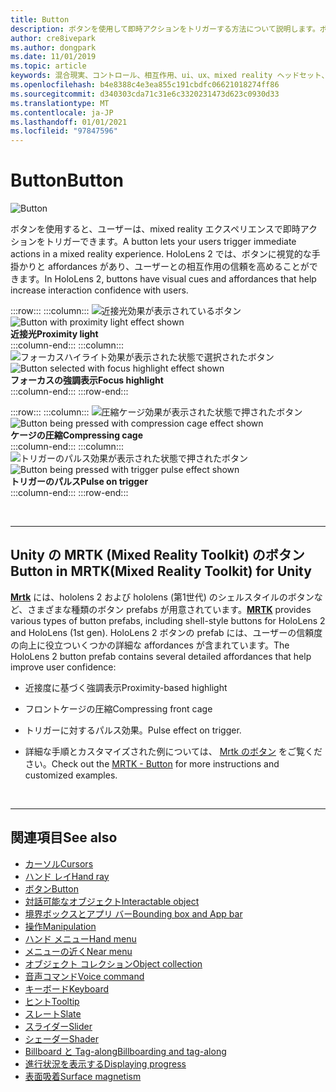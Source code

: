 ```yaml
---
title: Button
description: ボタンを使用して即時アクションをトリガーする方法について説明します。ボタンは、mixed reality の基本コンポーネントの1つです。
author: cre8ivepark
ms.author: dongpark
ms.date: 11/01/2019
ms.topic: article
keywords: 混合現実、コントロール、相互作用、ui、ux、mixed reality ヘッドセット、windows mixed reality ヘッドセット、virtual reality ヘッドセット、HoloLens、MRTK、Mixed Reality Toolkit、ボタン
ms.openlocfilehash: b4e8388c4e3ea855c191cbdfc06621018274ff86
ms.sourcegitcommit: d340303cda71c31e6c3320231473d623c0930d33
ms.translationtype: MT
ms.contentlocale: ja-JP
ms.lasthandoff: 01/01/2021
ms.locfileid: "97847596"
---
```

# <a name="button"></a><span data-ttu-id="979e4-104">Button</span><span class="sxs-lookup"><span data-stu-id="979e4-104">Button</span></span>

![Button](images/UX_Hero_Button.jpg)

<span data-ttu-id="979e4-106">ボタンを使用すると、ユーザーは、mixed reality エクスペリエンスで即時アクションをトリガーできます。</span><span class="sxs-lookup"><span data-stu-id="979e4-106">A button lets your users trigger immediate actions in a mixed reality experience.</span></span> <span data-ttu-id="979e4-107">HoloLens 2 では、ボタンに視覚的な手掛かりと affordances があり、ユーザーとの相互作用の信頼を高めることができます。</span><span class="sxs-lookup"><span data-stu-id="979e4-107">In HoloLens 2, buttons have visual cues and affordances that help increase interaction confidence with users.</span></span> 

:::row:::
    :::column:::
       <span data-ttu-id="979e4-108">![近接光効果が表示されているボタン](images/UX_Button_Affordance_ProximityLight.jpg)</span><span class="sxs-lookup"><span data-stu-id="979e4-108">![Button with proximity light effect shown](images/UX_Button_Affordance_ProximityLight.jpg)</span></span><br>
       <span data-ttu-id="979e4-109">**近接光**</span><span class="sxs-lookup"><span data-stu-id="979e4-109">**Proximity light**</span></span><br>
    :::column-end:::
    :::column:::
       <span data-ttu-id="979e4-110">![フォーカスハイライト効果が表示された状態で選択されたボタン](images/UX_Button_Affordance_FocusHighlight.jpg)</span><span class="sxs-lookup"><span data-stu-id="979e4-110">![Button selected with focus highlight effect shown](images/UX_Button_Affordance_FocusHighlight.jpg)</span></span><br>
        <span data-ttu-id="979e4-111">**フォーカスの強調表示**</span><span class="sxs-lookup"><span data-stu-id="979e4-111">**Focus highlight**</span></span><br>
    :::column-end:::
:::row-end:::

:::row:::
    :::column:::
       <span data-ttu-id="979e4-112">![圧縮ケージ効果が表示された状態で押されたボタン](images/UX_Button_Affordance_Compression.jpg)</span><span class="sxs-lookup"><span data-stu-id="979e4-112">![Button being pressed with compression cage effect shown](images/UX_Button_Affordance_Compression.jpg)</span></span><br>
       <span data-ttu-id="979e4-113">**ケージの圧縮**</span><span class="sxs-lookup"><span data-stu-id="979e4-113">**Compressing cage**</span></span><br>
    :::column-end:::
    :::column:::
       <span data-ttu-id="979e4-114">![トリガーのパルス効果が表示された状態で押されたボタン](images/UX_Button_Affordance_Pulse.jpg)</span><span class="sxs-lookup"><span data-stu-id="979e4-114">![Button being pressed with trigger pulse effect shown](images/UX_Button_Affordance_Pulse.jpg)</span></span><br>
        <span data-ttu-id="979e4-115">**トリガーのパルス**</span><span class="sxs-lookup"><span data-stu-id="979e4-115">**Pulse on trigger**</span></span><br>
    :::column-end:::
:::row-end:::

<br>

---

## <a name="button-in-mrtkmixed-reality-toolkit-for-unity"></a><span data-ttu-id="979e4-116">Unity の MRTK (Mixed Reality Toolkit) のボタン</span><span class="sxs-lookup"><span data-stu-id="979e4-116">Button in MRTK(Mixed Reality Toolkit) for Unity</span></span>
<span data-ttu-id="979e4-117">**[Mrtk](https://github.com/Microsoft/MixedRealityToolkit-Unity)** には、hololens 2 および hololens (第1世代) のシェルスタイルのボタンなど、さまざまな種類のボタン prefabs が用意されています。</span><span class="sxs-lookup"><span data-stu-id="979e4-117">**[MRTK](https://github.com/Microsoft/MixedRealityToolkit-Unity)** provides various types of button prefabs, including shell-style buttons for HoloLens 2 and HoloLens (1st gen).</span></span> <span data-ttu-id="979e4-118">HoloLens 2 ボタンの prefab には、ユーザーの信頼度の向上に役立ついくつかの詳細な affordances が含まれています。</span><span class="sxs-lookup"><span data-stu-id="979e4-118">The HoloLens 2 button prefab contains several detailed affordances that help improve user confidence:</span></span>

* <span data-ttu-id="979e4-119">近接度に基づく強調表示</span><span class="sxs-lookup"><span data-stu-id="979e4-119">Proximity-based highlight</span></span>
* <span data-ttu-id="979e4-120">フロントケージの圧縮</span><span class="sxs-lookup"><span data-stu-id="979e4-120">Compressing front cage</span></span>
* <span data-ttu-id="979e4-121">トリガーに対するパルス効果。</span><span class="sxs-lookup"><span data-stu-id="979e4-121">Pulse effect on trigger.</span></span>

* <span data-ttu-id="979e4-122">詳細な手順とカスタマイズされた例については、 [Mrtk のボタン](https://microsoft.github.io/MixedRealityToolkit-Unity/Documentation/README_Button.html) をご覧ください。</span><span class="sxs-lookup"><span data-stu-id="979e4-122">Check out the [MRTK - Button](https://microsoft.github.io/MixedRealityToolkit-Unity/Documentation/README_Button.html) for more instructions and customized examples.</span></span>

<br>

---

## <a name="see-also"></a><span data-ttu-id="979e4-123">関連項目</span><span class="sxs-lookup"><span data-stu-id="979e4-123">See also</span></span>

* [<span data-ttu-id="979e4-124">カーソル</span><span class="sxs-lookup"><span data-stu-id="979e4-124">Cursors</span></span>](cursors.md)
* [<span data-ttu-id="979e4-125">ハンド レイ</span><span class="sxs-lookup"><span data-stu-id="979e4-125">Hand ray</span></span>](point-and-commit.md)
* [<span data-ttu-id="979e4-126">ボタン</span><span class="sxs-lookup"><span data-stu-id="979e4-126">Button</span></span>](button.md)
* [<span data-ttu-id="979e4-127">対話可能なオブジェクト</span><span class="sxs-lookup"><span data-stu-id="979e4-127">Interactable object</span></span>](interactable-object.md)
* [<span data-ttu-id="979e4-128">境界ボックスとアプリ バー</span><span class="sxs-lookup"><span data-stu-id="979e4-128">Bounding box and App bar</span></span>](app-bar-and-bounding-box.md)
* [<span data-ttu-id="979e4-129">操作</span><span class="sxs-lookup"><span data-stu-id="979e4-129">Manipulation</span></span>](direct-manipulation.md)
* [<span data-ttu-id="979e4-130">ハンド メニュー</span><span class="sxs-lookup"><span data-stu-id="979e4-130">Hand menu</span></span>](hand-menu.md)
* [<span data-ttu-id="979e4-131">メニューの近く</span><span class="sxs-lookup"><span data-stu-id="979e4-131">Near menu</span></span>](near-menu.md)
* [<span data-ttu-id="979e4-132">オブジェクト コレクション</span><span class="sxs-lookup"><span data-stu-id="979e4-132">Object collection</span></span>](object-collection.md)
* [<span data-ttu-id="979e4-133">音声コマンド</span><span class="sxs-lookup"><span data-stu-id="979e4-133">Voice command</span></span>](voice-input.md)
* [<span data-ttu-id="979e4-134">キーボード</span><span class="sxs-lookup"><span data-stu-id="979e4-134">Keyboard</span></span>](keyboard.md)
* [<span data-ttu-id="979e4-135">ヒント</span><span class="sxs-lookup"><span data-stu-id="979e4-135">Tooltip</span></span>](tooltip.md)
* [<span data-ttu-id="979e4-136">スレート</span><span class="sxs-lookup"><span data-stu-id="979e4-136">Slate</span></span>](slate.md)
* [<span data-ttu-id="979e4-137">スライダー</span><span class="sxs-lookup"><span data-stu-id="979e4-137">Slider</span></span>](slider.md)
* [<span data-ttu-id="979e4-138">シェーダー</span><span class="sxs-lookup"><span data-stu-id="979e4-138">Shader</span></span>](shader.md)
* [<span data-ttu-id="979e4-139">Billboard と Tag-along</span><span class="sxs-lookup"><span data-stu-id="979e4-139">Billboarding and tag-along</span></span>](billboarding-and-tag-along.md)
* [<span data-ttu-id="979e4-140">進行状況を表示する</span><span class="sxs-lookup"><span data-stu-id="979e4-140">Displaying progress</span></span>](progress.md)
* [<span data-ttu-id="979e4-141">表面吸着</span><span class="sxs-lookup"><span data-stu-id="979e4-141">Surface magnetism</span></span>](surface-magnetism.md)
